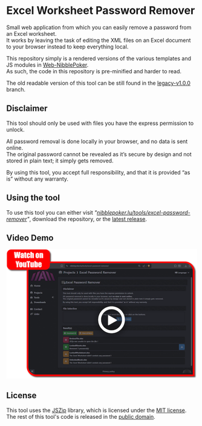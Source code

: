 # Excel Worksheet Password Remover
Small web application from which you can easily remove a password from an Excel worksheet. \
It works by leaving the task of editing the XML files on an Excel document to your browser instead to keep everything local.

This repository simply is a rendered versions of the various templates and JS modules in 
[Web-NibblePoker](https://github.com/aziascreations/Web-NibblePoker). \
As such, the code in this repository is pre-minified and harder to read.

The old readable version of this tool can be still found in the [legacy-v1.0.0](https://github.com/aziascreations/Excel-Worksheet-Password-Remover/tree/legacy-v1.0.0) branch.


## Disclaimer
This tool should only be used with files you have the express permission to unlock.

All password removal is done locally in your browser, and no data is sent online. \
The original password cannot be revealed as it’s secure by design and not stored in plain text; it simply gets removed.

By using this tool, you accept full responsibility, and that it is provided “as is” without any warranty.


## Using the tool
To use this tool you can either visit *"[nibblepoker.lu/tools/excel-password-remover](https://nibblepoker.lu/tools/excel-password-remover/)"*, download the repository, or the [latest release](https://github.com/aziascreations/Excel-Worksheet-Password-Remover/releases).


## Video Demo
[![Demo - Youtube Video](./Images/DemoVideoPreviewMini.png)](https://youtu.be/7KDcE3jevNs)


## License
This tool uses the [JSZip](https://stuk.github.io/jszip/) library, which is licensed under the
[MIT license](https://github.com/Stuk/jszip/blob/main/LICENSE.markdown).
The rest of this tool's code is released in the [public domain](https://github.com/aziascreations/Web-NibblePoker).
